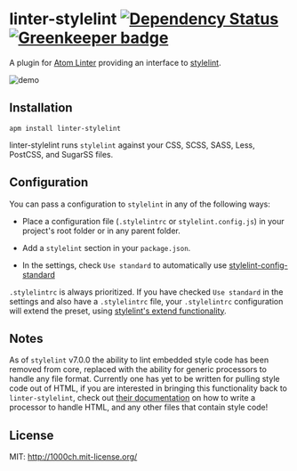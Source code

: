 # linter-stylelint [![Dependency Status](https://david-dm.org/AtomLinter/linter-stylelint.svg)](https://david-dm.org/AtomLinter/linter-stylelint) [![Greenkeeper badge](https://badges.greenkeeper.io/AtomLinter/linter-stylelint.svg)](https://greenkeeper.io/)

A plugin for [Atom Linter](https://github.com/AtomLinter/atom-linter) providing
an interface to [stylelint](https://github.com/stylelint/stylelint).

![demo](https://raw.githubusercontent.com/AtomLinter/linter-stylelint/master/demo.png)

## Installation

```ShellSession
apm install linter-stylelint
```

linter-stylelint runs `stylelint` against your CSS, SCSS, SASS, Less, PostCSS,
and SugarSS files.

## Configuration

You can pass a configuration to `stylelint` in any of the following ways:

-   Place a configuration file (`.stylelintrc` or `stylelint.config.js`) in your
    project's root folder or in any parent folder.

-   Add a `stylelint` section in your `package.json`.

-   In the settings, check `Use standard` to automatically use [stylelint-config-standard](https://github.com/stylelint/stylelint-config-standard)

`.stylelintrc` is always prioritized. If you have checked `Use standard` in the
settings and also have a `.stylelintrc` file, your `.stylelintrc` configuration
will extend the preset, using [stylelint's extend functionality](http://stylelint.io/?/docs/user-guide/configuration.md).

## Notes

As of `stylelint` v7.0.0 the ability to lint embedded style code has been
removed from core, replaced with the ability for generic processors to handle
any file format. Currently one has yet to be written for pulling style code
out of HTML, if you are interested in bringing this functionality back to
`linter-stylelint`, check out [their documentation](https://github.com/stylelint/stylelint/blob/master/docs/developer-guide/processors.md)
on how to write a processor to handle HTML, and any other files that contain
style code!

## License

MIT: <http://1000ch.mit-license.org/>
